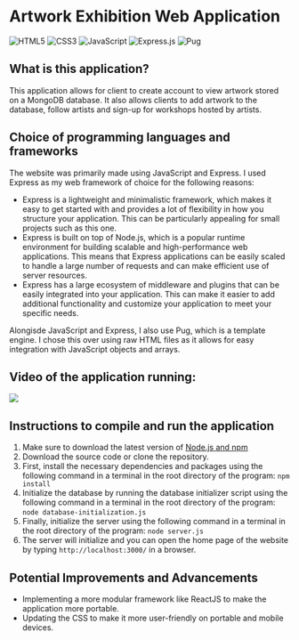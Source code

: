 # Artwork Exhibition Web Application

![HTML5](https://img.shields.io/badge/html5-%23E34F26.svg?style=for-the-badge&logo=html5&logoColor=white)
![CSS3](https://img.shields.io/badge/css3-%231572B6.svg?style=for-the-badge&logo=css3&logoColor=white)
![JavaScript](https://img.shields.io/badge/javascript-%23323330.svg?style=for-the-badge&logo=javascript&logoColor=%23F7DF1E)
![Express.js](https://img.shields.io/badge/express.js-%23404d59.svg?style=for-the-badge&logo=express&logoColor=%2361DAFB)
![Pug](https://img.shields.io/badge/Pug-FFF?style=for-the-badge&logo=pug&logoColor=A86454)

## What is this application?

This application allows for client to create account to view artwork stored on a MongoDB database. It also allows clients to add artwork to the database, follow artists and sign-up for workshops hosted by artists.

## Choice of programming languages and frameworks
The website was primarily made using JavaScript and Express. I used Express as my web framework of choice for the following reasons:

- Express is a lightweight and minimalistic framework, which makes it easy to get started with and provides a lot of flexibility in how you structure your application. This can be particularly appealing for small projects such as this one.
- Express is built on top of Node.js, which is a popular runtime environment for building scalable and high-performance web applications. This means that Express applications can be easily scaled to handle a large number of requests and can make efficient use of server resources.
- Express has a large ecosystem of middleware and plugins that can be easily integrated into your application. This can make it easier to add additional functionality and customize your application to meet your specific needs.

Alongisde JavaScript and Express, I also use Pug, which is a template engine. I chose this over using raw HTML files as it allows for easy integration with JavaScript objects and arrays.

## Video of the application running:
![](https://user-images.githubusercontent.com/81977350/210188116-35722240-71bd-4df2-bf6a-4354a344cc34.gif)

## Instructions to compile and run the application
1. Make sure to download the latest version of [Node.js and npm](https://nodejs.org/en/download/)
2. Download the source code or clone the repository.
3. First, install the necessary dependencies and packages using the following command in a terminal in the root directory of the program: `npm install`
4. Initialize the database by running the database initializer script using the following command in a terminal in the root directory of the program: `node database-initialization.js`
5. Finally, initialize the server using the following command in a terminal in the root directory of the program: `node server.js`
6. The server will initialize and you can open the home page of the website by typing `http://localhost:3000/` in a browser.

## Potential Improvements and Advancements
- Implementing a more modular framework like ReactJS to make the application more portable.
- Updating the CSS to make it more user-friendly on portable and mobile devices. 
